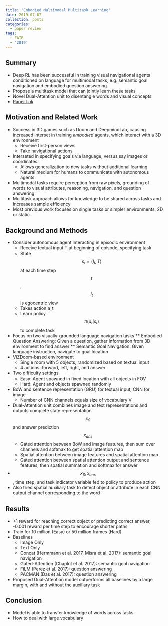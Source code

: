 ```yaml
---
title: 'Embodied Multimodal Multitask Learning'
date: 2019-07-07
collection: posts
categories: 
  - paper review
tags:
  - FAIR
  - '2019'
---
```


Summary
------
* Deep RL has been successful in training visual navigational agents conditioned on language for multimodal tasks, e.g. semantic goal navigation and embodied question answering
* Propose a multitask model that can jointly learn these tasks
* Novel Dual-Attention unit to disentangle words and visual concepts
* [Paper link](https://arxiv.org/abs/1902.01385)

Motivation and Related Work
------
* Success in 3D games such as Doom and DeepmindLab, causing increased interset in training *embodied* agents, which interact with a 3D environment
	* Receive first-person views
	* Take navigational actions
* Interseted in specifying goals via language, versus say images or coordinates
	* Allows generalization to new tasks without additional learning
	* Natural medium for humans to communicate with autonomous agents
* Multimodal tasks require perception from raw pixels, grounding of words to visual attributes, reasoning, navigation, and question answering
* Multitask approach allows for knowledge to be shared across tasks and increases sample efficiency
* Most previous work focuses on single tasks or simpler environments, 2D or static.

Background and Methods
------
* Consider autonomous agent interacting in episodic environment
	* Receive textual input T at beginning of episode, specifying task
	* State $$ s_t=(I_t, T) $$ at each time step $$ t $$, $$ I_t $$ is egocentric view
	* Takes action a_t
	* Learn policy $$ \pi(a_t \vert s_t) $$ to complete task
* Focus on two visually-grounded language navigation tasks
	** Embodied Question Answering: Given a question, gather information from 3D environment to find answer
	** Semantic Goal Navigation: Given language instruction, navigate to goal location
* ViZDoom-based environment
	* Single room with 5 objects, randomized based on textual input
	* 4 actions: forward, left, right, and answer
* Two difficulty settings
	* Easy: Agent spawned in fixed location with all objects in FOV
	* Hard: Agent and objects spawned randomly
* BoW and sentence representation (GRU) for textual input, CNN for image
	* Number of CNN channels equals size of vocabulary V
* Dual-Attention unit combines image and text representations and outputs complete state representation $$ x_S $$ and answer prediction $$ x_{ans} $$
	* Gated attention between BoW and image features, then sum over channels and softmax to get spatial attention map
	* Spatial attention between image features and spatial attention map
	* Gated attention between spatial attention output and sentence features, then spatial summation and softmax for answer
* $$ x_S, x_{ans} $$, time step, and task indicator variable fed to policy to produce action
* Also tried spatial auxiliary task to detect object or attribute in each CNN output channel corresponding to the word

Results
------
* +1 reward for reaching correct object or predicting correct answer, -0.001 reward per time step to encourage shorter paths
* Train for 10 million (Easy) or 50 million frames (Hard)
* Baselines
	* Image Only
	* Text Only
	* Concat (Hermmann et al. 2017, Misra et al. 2017): semantic goal navigation
	* Gated-Attention (Chaplot et al. 2017): semantic goal navigation
	* FiLM (Perez et al. 2017): question answering
	* PACMAN (Das et al. 2017): question answering
* Proposed Dual-Attention model outperforms all baselines by a large margin, with and without the auxillary task

Conclusion
------
* Model is able to transfer knowledge of words across tasks
* How to deal with large vocabulary